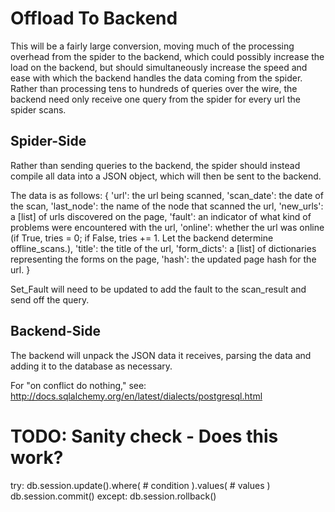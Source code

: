 # Offload To Backend

This will be a fairly large conversion, moving much of the processing overhead from the spider to the backend, which could possibly increase the load on the backend, but should simultaneously increase the speed and ease with which the backend handles the data coming from the spider. Rather than processing tens to hundreds of queries over the wire, the backend need only receive one query from the spider for every url the spider scans.

## Spider-Side

Rather than sending queries to the backend, the spider should instead compile all data into a JSON object, which will then be sent to the backend.

The data is as follows:
{
  'url': the url being scanned,
  'scan_date': the date of the scan,
  'last_node': the name of the node that scanned the url,
  'new_urls': a [list] of urls discovered on the page,
  'fault': an indicator of what kind of problems were encountered with the url,
  'online': whether the url was online (if True, tries = 0;
      if False, tries += 1. Let the backend determine offline_scans.),
  'title': the title of the url,
  'form_dicts': a [list] of dictionaries representing the forms on the page,
  'hash': the updated page hash for the url.
}

Set_Fault will need to be updated to add the fault to the scan_result and send off the query.

## Backend-Side

The backend will unpack the JSON data it receives, parsing the data and adding it to the database as necessary.

For "on conflict do nothing," see: http://docs.sqlalchemy.org/en/latest/dialects/postgresql.html



# TODO: Sanity check - Does this work?
try:
    db.session.update().where(
        # condition
    ).values(
        # values
    )
    db.session.commit()
except:
    db.session.rollback()
